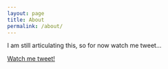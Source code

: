 ```yaml
---
layout: page
title: About
permalink: /about/
---
```

I am still articulating this, so for now watch me tweet...

<a class="twitter-timeline" href="https://twitter.com/RahulKumaresan?ref_src=twsrc%5Etfw">Watch me tweet!</a> <script async src="https://platform.twitter.com/widgets.js" charset="utf-8"></script>

<!-- This is the base Jekyll theme. You can find out more info about customizing your Jekyll theme, as well as basic Jekyll usage documentation at [jekyllrb.com](https://jekyllrb.com/)

You can find the source code for Minima at GitHub:
[jekyll][jekyll-organization] /
[minima](https://github.com/jekyll/minima)

You can find the source code for Jekyll at GitHub:
[jekyll][jekyll-organization] /
[jekyll](https://github.com/jekyll/jekyll)


[jekyll-organization]: https://github.com/jekyll -->
